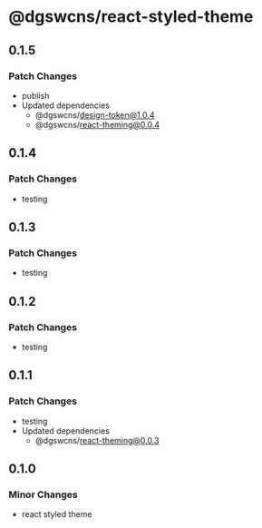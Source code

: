 # @dgswcns/react-styled-theme

## 0.1.5

### Patch Changes

-   publish
-   Updated dependencies
    -   @dgswcns/design-token@1.0.4
    -   @dgswcns/react-theming@0.0.4

## 0.1.4

### Patch Changes

-   testing

## 0.1.3

### Patch Changes

-   testing

## 0.1.2

### Patch Changes

-   testing

## 0.1.1

### Patch Changes

-   testing
-   Updated dependencies
    -   @dgswcns/react-theming@0.0.3

## 0.1.0

### Minor Changes

-   react styled theme
